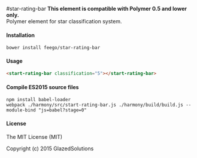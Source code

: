 #star-rating-bar
**This element is compatible with Polymer 0.5 and lower only.**  
Polymer element for star classification system.

#### Installation

```
bower install feego/star-rating-bar
```

#### Usage

```html
<start-rating-bar classification="5"></start-rating-bar>
```

#### Compile ES2015 source files

```
npm install babel-loader
webpack ./harmony/src/start-rating-bar.js ./harmony/build/build.js --module-bind "js=babel?stage=0"
```

#### License

The MIT License (MIT)

Copyright (c) 2015 GlazedSolutions
